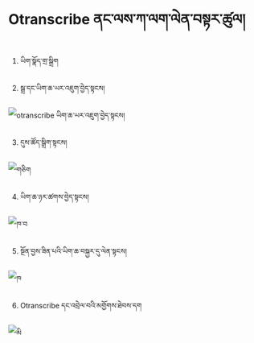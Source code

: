 
# Otranscribe ནང་ལས་ཀ་ལག་ལེན་བསྟར་ཚུལ།

1. ཡིག་སྣོད་གྲ་སྒྲིག 

2. སྒྲ་དང་ཡིག་ཆ་ཡར་འཇུག་བྱེད་སྟངས།

![otranscribe  ཡིག་ཆ་ཡར་འཇུག་བྱེད་སྟངས།](https://user-images.githubusercontent.com/109784146/210490386-bf100919-eab0-4637-935b-f8af049754c8.gif)

3. དུས་ཚོད་སྒྲིག་སྟངས། 

![གཅིག](https://user-images.githubusercontent.com/109784146/210490646-c53326ea-eb3d-478c-a54b-3250f8390f10.gif)

4. ཡིག་ཆ་ཉར་ཚགས་བྱེད་སྟངས།

![ཁ་བ](https://user-images.githubusercontent.com/109784146/210494781-67601417-16b7-4914-a6d0-6601fbbfdf47.gif)

5. སྔོན་བྱས་ཟིན་པའི་ཡིག་ཆ་བསྐྱར་དུ་ལེན་སྟངས།

![ཁ](https://user-images.githubusercontent.com/109784146/210500089-ac4d6fe4-907e-498f-8b64-c90206a424d8.gif)


6. Otranscribe དང་འབྲེལ་བའི་མགྱོགས་ཐེབས་དག

 
![མི](https://user-images.githubusercontent.com/109784146/210501746-9be6d5dc-89bb-48f1-be22-3e8c515d7c56.gif)






